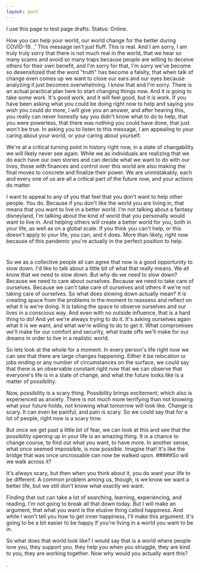 ```yaml
---
layout: post
---
```


I use this page to test page drafts.
Status: Online.

How you can help your world, our world change for the better during COVID-19.
,˚
This message isn't just fluff. This is real. And I am sorry, I am truly truly sorry that there is not much real in the world, that we hear so many scams and avoid so many traps because people are willing to deceive others for their own benefit, and I'm sorry for that, I'm sorry we've become so desensitized that the word "truth" has become a falsity, that when talk of change even comes up we want to close our ears and our eyes because analyzing it just becomes overwhelming. I know that and I'm sorry. There is an actual practical plan here to start changing things now. And it is going to take some work. It's good work, and it will feel good, but it is work. If you have been asking what you could be doing right now to help and saying you wish you could do more, I will give you an answer, and after hearing this, you really can never honestly say you didn't know what to do to help, that you were powerless, that there was nothing you could have done, that just won't be true. In asking you to listen to this message, I am appealing to your caring about your world, or your caring about yourself.

We're at a critical turning point in history right now, in a state of changability we will likely never see again. While we as individuals are realizing that we do each have our own stories and can decide what we want to do with our lives, those with finances and control over this world are also making the final moves to concrete and finalize their power. We are unmistakably, each and every one of us are all a critical part of the future now, and your actions do matter.

I want to appeal to any of you that feel that you don't want to help other people. You do. Because if you don't like the world you are living in, that means that you want to live in a better world. I'm not talking about a fantasy disneyland, I'm talking about the kind of world that you personally would want to live in. And helping others will create a better world for you, both in your life, as well as on a global scale. If you think you can't help, or this doesn't apply to your life, you can, and it does. More than likely, right now because of this pandemic you're actually in the perfect position to help.

#

So we as a collective people all can agree that now is a good opportunity to slow down. I'd like to talk about a little bit of what that really means.
We all know that we need to slow down. But why do we need to slow down? Because we need to care about ourselves. Because we need to take care of ourselves. Because we can't take care of ourselves and others if we're not taking care of ourselves.
So what does slowing down actually mean? It is creating space from the problems in the moment to reassess and reflect on what it is we're doing. It is taking the space to observe ourselves and our lives in a conscious way. And even with no outside influence, that is a hard thing to do! And yet we're always trying to do it.
It's asking ourselves again what it is we want, and what we're willing to do to get it. What compromises we'll make for our comfort and security, what trade offs we'll make for our dreams in order to live in a realistic world.

So lets look at the whole for a moment. In every person's life right now we can see that there are large changes happening. Either it be relocation or jobs ending or any number of circumstances on the surface, we could say that there is an observable constant right now that we can observe that everyone's life is in a state of change, and what the future looks like is a matter of possibility.

Now, possibility is a scary thing. Possibility brings excitement, which also is experienced as anxiety. There is not much more terrifying than not knowing what your future holds, not knowing what tomorrow will look like. Change is scary. It can even be painful, and pain is scary. So we could say that for a lot of people, right now is a scary time.

But once we get past a little bit of fear, we can look at this and see that the possibility opening up in your life is an amazing thing. It is a chance to change course, to find out what you want, to have more. In another sense, what once seemed impossible, is now possible. Imagine that! It's like the bridge that was once uncrossable can now be walked upon.   #####So will we walk across it?

It's always scary, but then when you think about it, you do want your life to be different. A common problem among us, though, is we know we want a better life, but we
still don't know what exactly we want.

 Finding that out can take a lot of searching, learning, experiencing, and reading. I'm not going to break all that down today. But I will make an argument, that what you want is the elusive thing called happiness. And while I won't tell you how to get inner happiness, I'll make this argument. It's going to be a bit easier to be happy if you're living in a world you want to be in.

So what does that world look like? I would say that is a world where people love you, they support you, they help you when you struggle, they are kind to you, they are working together.
Now why would you actually want this?


.
